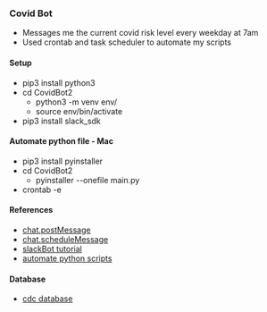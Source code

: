 ### Covid Bot
- Messages me the current covid risk level every weekday at 7am
- Used crontab and task scheduler to automate my scripts

#### Setup
- pip3 install python3
- cd CovidBot2
    - python3 -m venv env/
    - source env/bin/activate
- pip3 install slack_sdk

#### Automate python file - Mac
- pip3 install pyinstaller
- cd CovidBot2
    - pyinstaller --onefile main.py
- crontab -e

#### References
- [chat.postMessage](https://api.slack.com/methods/chat.postMessage)
- [chat.scheduleMessage](https://api.slack.com/methods/chat.scheduleMessage)
- [slackBot tutorial](https://github.com/slackapi/python-slack-sdk/tree/main/tutorial)
- [automate python scripts](https://towardsdatascience.com/how-to-easily-automate-your-python-scripts-on-mac-and-windows-459388c9cc94)

#### Database
- [cdc database](https://data.cdc.gov/resource/3nnm-4jni.json)